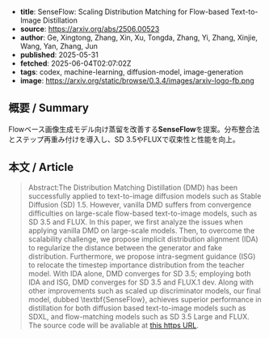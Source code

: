 <!-- metadata -->
- **title**: SenseFlow: Scaling Distribution Matching for Flow-based Text-to-Image Distillation
- **source**: https://arxiv.org/abs/2506.00523
- **author**: Ge, Xingtong, Zhang, Xin, Xu, Tongda, Zhang, Yi, Zhang, Xinjie, Wang, Yan, Zhang, Jun
- **published**: 2025-05-31
- **fetched**: 2025-06-04T02:07:02Z
- **tags**: codex, machine-learning, diffusion-model, image-generation
- **image**: https://arxiv.org/static/browse/0.3.4/images/arxiv-logo-fb.png

## 概要 / Summary
Flowベース画像生成モデル向け蒸留を改善する**SenseFlow**を提案。分布整合法とステップ再重み付けを導入し、SD 3.5やFLUXで収束性と性能を向上。

## 本文 / Article
> Abstract:The Distribution Matching Distillation (DMD) has been successfully applied to text-to-image diffusion models such as Stable Diffusion (SD) 1.5. However, vanilla DMD suffers from convergence difficulties on large-scale flow-based text-to-image models, such as SD 3.5 and FLUX. In this paper, we first analyze the issues when applying vanilla DMD on large-scale models. Then, to overcome the scalability challenge, we propose implicit distribution alignment (IDA) to regularize the distance between the generator and fake distribution. Furthermore, we propose intra-segment guidance (ISG) to relocate the timestep importance distribution from the teacher model. With IDA alone, DMD converges for SD 3.5; employing both IDA and ISG, DMD converges for SD 3.5 and FLUX.1 dev. Along with other improvements such as scaled up discriminator models, our final model, dubbed \textbf{SenseFlow}, achieves superior performance in distillation for both diffusion based text-to-image models such as SDXL, and flow-matching models such as SD 3.5 Large and FLUX. The source code will be avaliable at [this https URL](https://github.com/XingtongGe/SenseFlow).
